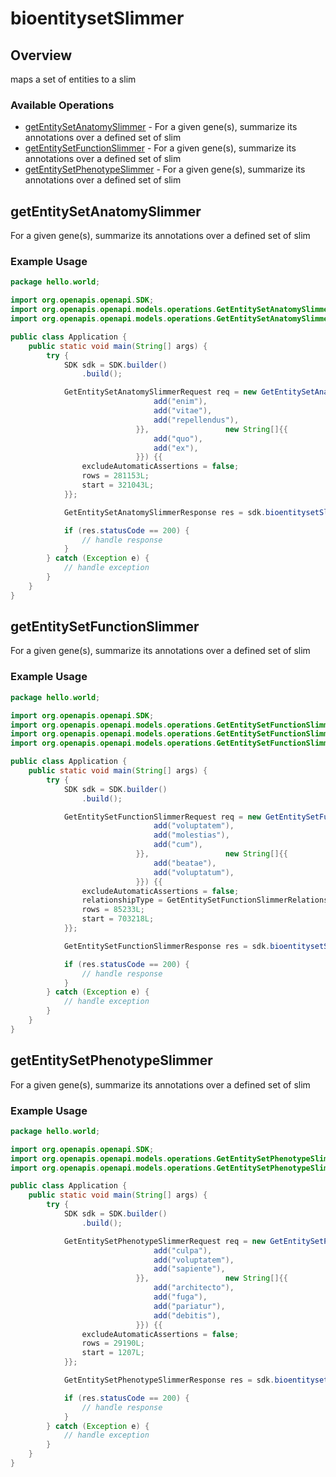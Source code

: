 # bioentitysetSlimmer

## Overview

maps a set of entities to a slim

### Available Operations

* [getEntitySetAnatomySlimmer](#getentitysetanatomyslimmer) - For a given gene(s), summarize its annotations over a defined set of slim
* [getEntitySetFunctionSlimmer](#getentitysetfunctionslimmer) - For a given gene(s), summarize its annotations over a defined set of slim
* [getEntitySetPhenotypeSlimmer](#getentitysetphenotypeslimmer) - For a given gene(s), summarize its annotations over a defined set of slim

## getEntitySetAnatomySlimmer

For a given gene(s), summarize its annotations over a defined set of slim

### Example Usage

```java
package hello.world;

import org.openapis.openapi.SDK;
import org.openapis.openapi.models.operations.GetEntitySetAnatomySlimmerRequest;
import org.openapis.openapi.models.operations.GetEntitySetAnatomySlimmerResponse;

public class Application {
    public static void main(String[] args) {
        try {
            SDK sdk = SDK.builder()
                .build();

            GetEntitySetAnatomySlimmerRequest req = new GetEntitySetAnatomySlimmerRequest(                new String[]{{
                                add("enim"),
                                add("vitae"),
                                add("repellendus"),
                            }},                 new String[]{{
                                add("quo"),
                                add("ex"),
                            }}) {{
                excludeAutomaticAssertions = false;
                rows = 281153L;
                start = 321043L;
            }};            

            GetEntitySetAnatomySlimmerResponse res = sdk.bioentitysetSlimmer.getEntitySetAnatomySlimmer(req);

            if (res.statusCode == 200) {
                // handle response
            }
        } catch (Exception e) {
            // handle exception
        }
    }
}
```

## getEntitySetFunctionSlimmer

For a given gene(s), summarize its annotations over a defined set of slim

### Example Usage

```java
package hello.world;

import org.openapis.openapi.SDK;
import org.openapis.openapi.models.operations.GetEntitySetFunctionSlimmerRelationshipTypeEnum;
import org.openapis.openapi.models.operations.GetEntitySetFunctionSlimmerRequest;
import org.openapis.openapi.models.operations.GetEntitySetFunctionSlimmerResponse;

public class Application {
    public static void main(String[] args) {
        try {
            SDK sdk = SDK.builder()
                .build();

            GetEntitySetFunctionSlimmerRequest req = new GetEntitySetFunctionSlimmerRequest(                new String[]{{
                                add("voluptatem"),
                                add("molestias"),
                                add("cum"),
                            }},                 new String[]{{
                                add("beatae"),
                                add("voluptatum"),
                            }}) {{
                excludeAutomaticAssertions = false;
                relationshipType = GetEntitySetFunctionSlimmerRelationshipTypeEnum.ACTS_UPSTREAM_OF_OR_WITHIN;
                rows = 85233L;
                start = 703218L;
            }};            

            GetEntitySetFunctionSlimmerResponse res = sdk.bioentitysetSlimmer.getEntitySetFunctionSlimmer(req);

            if (res.statusCode == 200) {
                // handle response
            }
        } catch (Exception e) {
            // handle exception
        }
    }
}
```

## getEntitySetPhenotypeSlimmer

For a given gene(s), summarize its annotations over a defined set of slim

### Example Usage

```java
package hello.world;

import org.openapis.openapi.SDK;
import org.openapis.openapi.models.operations.GetEntitySetPhenotypeSlimmerRequest;
import org.openapis.openapi.models.operations.GetEntitySetPhenotypeSlimmerResponse;

public class Application {
    public static void main(String[] args) {
        try {
            SDK sdk = SDK.builder()
                .build();

            GetEntitySetPhenotypeSlimmerRequest req = new GetEntitySetPhenotypeSlimmerRequest(                new String[]{{
                                add("culpa"),
                                add("voluptatem"),
                                add("sapiente"),
                            }},                 new String[]{{
                                add("architecto"),
                                add("fuga"),
                                add("pariatur"),
                                add("debitis"),
                            }}) {{
                excludeAutomaticAssertions = false;
                rows = 29190L;
                start = 1207L;
            }};            

            GetEntitySetPhenotypeSlimmerResponse res = sdk.bioentitysetSlimmer.getEntitySetPhenotypeSlimmer(req);

            if (res.statusCode == 200) {
                // handle response
            }
        } catch (Exception e) {
            // handle exception
        }
    }
}
```
